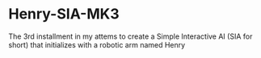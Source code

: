 # Henry-SIA-MK3
The 3rd installment in my attems to create a Simple Interactive AI (SIA for short) that initializes with a robotic arm named Henry
